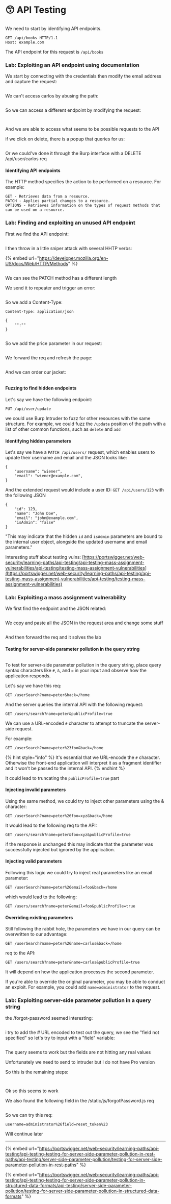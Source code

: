 # 😙 API Testing

<figure><img src="../../.gitbook/assets/image (2) (1) (1) (1) (1) (1) (1) (1) (1) (1) (1) (1) (1) (1) (1).png" alt=""><figcaption></figcaption></figure>

We need to start by identifying API endpoints.

```
GET /api/books HTTP/1.1
Host: example.com
```

The API endpoint for this request is `/api/books`

### Lab: Exploiting an API endpoint using documentation

We start by connecting with the credentials then modify the email address and capture the request:

<figure><img src="../../.gitbook/assets/image (3) (1) (1) (1) (1) (1) (1) (1) (1) (1) (1) (1) (1) (1) (1).png" alt=""><figcaption></figcaption></figure>

We can't access carlos by abusing the path:

<figure><img src="../../.gitbook/assets/image (4) (1) (1) (1) (1) (1) (1) (1) (1) (1) (1) (1) (1) (1) (1).png" alt=""><figcaption></figcaption></figure>

So we can access a different endpoint by modifying the request:

<figure><img src="../../.gitbook/assets/image (5) (1) (1) (1) (1) (1) (1) (1) (1) (1) (1) (1) (1) (1) (1).png" alt=""><figcaption></figcaption></figure>

<figure><img src="../../.gitbook/assets/pic.png" alt=""><figcaption></figcaption></figure>

And we are able to access what seems to be possible requests to the API

if we click on delete, there is a popup that queries for us:

<figure><img src="../../.gitbook/assets/deletecarlos.png" alt=""><figcaption></figcaption></figure>

Or we could've done it through the Burp interface with a DELETE /api/user/carlos req

#### Identifying API endpoints

The HTTP method specifies the action to be performed on a resource. For example:

```
GET - Retrieves data from a resource.
PATCH - Applies partial changes to a resource.
OPTIONS - Retrieves information on the types of request methods that can be used on a resource.
```

### Lab: Finding and exploiting an unused API endpoint

First we find the API endpoint:

<figure><img src="../../.gitbook/assets/image (16) (1) (1) (1).png" alt=""><figcaption></figcaption></figure>

I then throw in a little sniper attack with several HHTP verbs:

{% embed url="https://developer.mozilla.org/en-US/docs/Web/HTTP/Methods" %}

<figure><img src="../../.gitbook/assets/image (1) (1) (1) (1) (1) (1) (1) (1) (1) (1) (1) (1) (1) (1).png" alt=""><figcaption></figcaption></figure>

We can see the PATCH method has a different length

We send it to repeater and trigger an error:

<figure><img src="../../.gitbook/assets/image (2) (1) (1) (1) (1) (1) (1) (1) (1) (1) (1).png" alt=""><figcaption></figcaption></figure>

So we add a Content-Type:

```
Content-Type: application/json

{
	"":""
}
```

<figure><img src="../../.gitbook/assets/image (3) (1) (1) (1) (1) (1) (1) (1) (1) (1) (1).png" alt=""><figcaption></figcaption></figure>

So we add the price parameter in our request:

<figure><img src="../../.gitbook/assets/image (4) (1) (1) (1) (1) (1) (1) (1) (1) (1) (1).png" alt=""><figcaption></figcaption></figure>

We forward the req and refresh the page:

<figure><img src="../../.gitbook/assets/image (5) (1) (1) (1) (1) (1) (1) (1) (1) (1) (1).png" alt=""><figcaption></figcaption></figure>

And we can order our jacket:

<figure><img src="../../.gitbook/assets/image (6) (1) (1) (1) (1) (1) (1) (1).png" alt=""><figcaption></figcaption></figure>

#### Fuzzing to find hidden endpoints

Let's say we have the following endpoint:

`PUT /api/user/update`

we could use Burp Intruder to fuzz for other resources with the same structure. For example, we could fuzz the `/update` position of the path with a list of other common functions, such as `delete` and `add`

#### Identifying hidden parameters

Let's say we have a `PATCH /api/users/` request, which enables users to update their username and email and the JSON looks like:

```
{
    "username": "wiener",
    "email": "wiener@example.com",
}
```

And the extended request would include a user ID: `GET /api/users/123` with the following JSON

```
{
    "id": 123,
    "name": "John Doe",
    "email": "john@example.com",
    "isAdmin": "false"
}
```

"This may indicate that the hidden `id` and `isAdmin` parameters are bound to the internal user object, alongside the updated username and email parameters."

Interesting stuff about testing vulns: [https://portswigger.net/web-security/learning-paths/api-testing/api-testing-mass-assignment-vulnerabilities/api-testing/testing-mass-assignment-vulnerabilities](https://portswigger.net/web-security/learning-paths/api-testing/api-testing-mass-assignment-vulnerabilities/api-testing/testing-mass-assignment-vulnerabilities)

### Lab: Exploiting a mass assignment vulnerability

We first find the endpoint and the JSON related:

<figure><img src="../../.gitbook/assets/image (7) (1) (1) (1) (1) (1) (1) (1).png" alt=""><figcaption></figcaption></figure>

We copy and paste all the JSON in the request area and change some stuff

<figure><img src="../../.gitbook/assets/image (8) (1) (1) (1) (1) (1) (1) (1).png" alt=""><figcaption></figcaption></figure>

And then forward the req and it solves the lab

#### Testing for server-side parameter pollution in the query string

<figure><img src="../../.gitbook/assets/image (5) (1) (1) (1) (1) (1) (1) (1) (1).png" alt=""><figcaption></figcaption></figure>

To test for server-side parameter pollution in the query string, place query syntax characters like `#`, `&`, and `=` in your input and observe how the application responds.

Let's say we have this req:

```
GET /userSearch?name=peter&back=/home
```

And the server queries the internal API with the following request:

```
GET /users/search?name=peter&publicProfile=true
```

We can use a URL-encoded `#` character to attempt to truncate the server-side request.

For example:

```
GET /userSearch?name=peter%23foo&back=/home
```

{% hint style="info" %}
It's essential that we URL-encode the `#` character. Otherwise the front-end application will interpret it as a fragment identifier and it won't be passed to the internal API.
{% endhint %}

It could lead to truncating the `publicProfile=true` part

#### Injecting invalid parameters

Using the same method, we could try to inject other parameters using the & character:

```
GET /userSearch?name=peter%26foo=xyz&back=/home
```

It would lead to the following req to the API:

```
GET /users/search?name=peter&foo=xyz&publicProfile=true
```

if the response is unchanged this may indicate that the parameter was successfully injected but ignored by the application.

#### Injecting valid parameters

Following this logic we could try to inject real parameters like an email parameter:

```
GET /userSearch?name=peter%26email=foo&back=/home    
```

which would lead to the following:

```
GET /users/search?name=peter&email=foo&publicProfile=true
```

#### Overriding existing parameters

Still following the rabbit hole, the parameters we have in our query can be overwritten to our advantage:

```
GET /userSearch?name=peter%26name=carlos&back=/home
```

req to the API:

```
GET /users/search?name=peter&name=carlos&publicProfile=true
```

It will depend on how the application processes the second parameter.

If you're able to override the original parameter, you may be able to conduct an exploit. For example, you could add `name=administrator` to the request.

### Lab: Exploiting server-side parameter pollution in a query string

the /forgot-password seemed interesting:

<figure><img src="../../.gitbook/assets/image (1) (1) (1) (1) (1) (1) (1) (1) (1) (1) (1) (1) (1).png" alt=""><figcaption></figcaption></figure>

i try to add the # URL encoded to test out the query, we see the "field not specified" so let's try to input with a "field" variable:

<figure><img src="../../.gitbook/assets/image (2) (1) (1) (1) (1) (1) (1) (1) (1) (1).png" alt=""><figcaption></figcaption></figure>

The query seems to work but the fields are not hitting any real values

Unfortunately we need to send to intruder but I do not have Pro version

So this is the remaining steps:

<figure><img src="../../.gitbook/assets/image (3) (1) (1) (1) (1) (1) (1) (1) (1) (1).png" alt=""><figcaption></figcaption></figure>

<figure><img src="../../.gitbook/assets/image (4) (1) (1) (1) (1) (1) (1) (1) (1) (1).png" alt=""><figcaption></figcaption></figure>

Ok so this seems to work

We also found the following field in the /static/js/forgotPassword.js req

<figure><img src="../../.gitbook/assets/image (5) (1) (1) (1) (1) (1) (1) (1) (1) (1).png" alt=""><figcaption></figcaption></figure>

So we can try this req:

```
username=administrator%26field=reset_token%23
```

Will continue later

***

{% embed url="https://portswigger.net/web-security/learning-paths/api-testing/api-testing-testing-for-server-side-parameter-pollution-in-rest-paths/api-testing/server-side-parameter-pollution/testing-for-server-side-parameter-pollution-in-rest-paths" %}

{% embed url="https://portswigger.net/web-security/learning-paths/api-testing/api-testing-testing-for-server-side-parameter-pollution-in-structured-data-formats/api-testing/server-side-parameter-pollution/testing-for-server-side-parameter-pollution-in-structured-data-formats" %}
